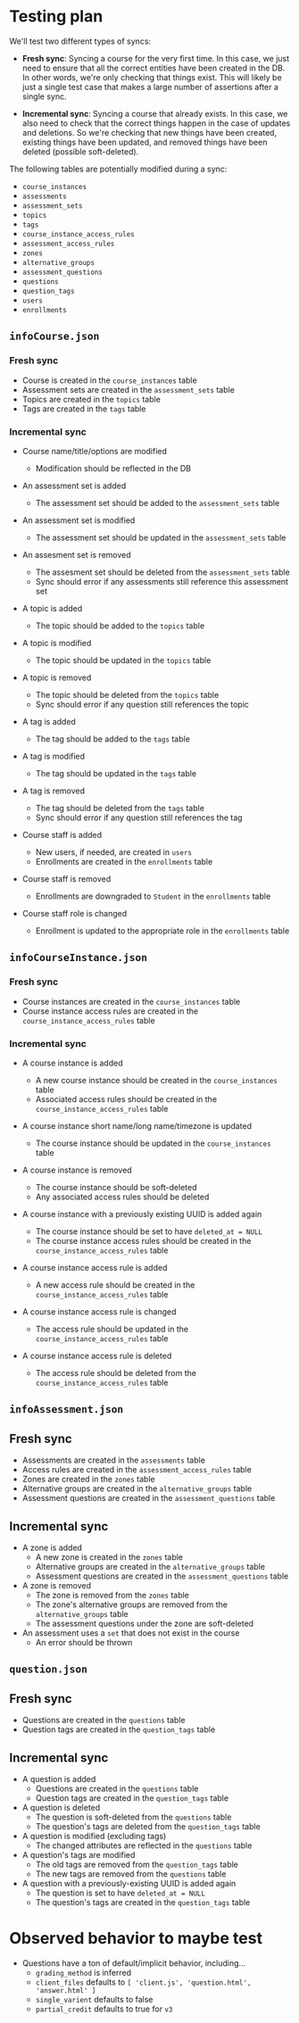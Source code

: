 # Testing plan

We'll test two different types of syncs:

- **Fresh sync**: Syncing a course for the very first time. In this case, we just need to ensure that all the correct entities have been created in the DB. In other words, we're only checking that things exist. This will likely be just a single test case that makes a large number of assertions after a single sync.

- **Incremental sync**: Syncing a course that already exists. In this case, we also need to check that the correct things happen in the case of updates and deletions. So we're checking that new things have been created, existing things have been updated, and removed things have been deleted (possible soft-deleted).

The following tables are potentially modified during a sync:

- `course_instances`
- `assessments`
- `assessment_sets`
- `topics`
- `tags`
- `course_instance_access_rules`
- `assessment_access_rules`
- `zones`
- `alternative_groups`
- `assessment_questions`
- `questions`
- `question_tags`
- `users`
- `enrollments`

## `infoCourse.json`

### Fresh sync

- Course is created in the `course_instances` table
- Assessment sets are created in the `assessment_sets` table
- Topics are created in the `topics` table
- Tags are created in the `tags` table

### Incremental sync

- Course name/title/options are modified

  - Modification should be reflected in the DB

- An assessment set is added
  - The assessment set should be added to the `assessment_sets` table
- An assessment set is modified
  - The assessment set should be updated in the `assessment_sets` table
- An assesment set is removed

  - The assesment set should be deleted from the `assessment_sets` table
  - Sync should error if any assessments still reference this assessment set

- A topic is added
  - The topic should be added to the `topics` table
- A topic is modified
  - The topic should be updated in the `topics` table
- A topic is removed

  - The topic should be deleted from the `topics` table
  - Sync should error if any question still references the topic

- A tag is added
  - The tag should be added to the `tags` table
- A tag is modified
  - The tag should be updated in the `tags` table
- A tag is removed

  - The tag should be deleted from the `tags` table
  - Sync should error if any question still references the tag

- Course staff is added
  - New users, if needed, are created in `users`
  - Enrollments are created in the `enrollments` table
- Course staff is removed
  - Enrollments are downgraded to `Student` in the `enrollments` table
- Course staff role is changed
  - Enrollment is updated to the appropriate role in the `enrollments` table

## `infoCourseInstance.json`

### Fresh sync

- Course instances are created in the `course_instances` table
- Course instance access rules are created in the `course_instance_access_rules` table

### Incremental sync

- A course instance is added
  - A new course instance should be created in the `course_instances` table
  - Associated access rules should be created in the `course_instance_access_rules` table
- A course instance short name/long name/timezone is updated
  - The course instance should be updated in the `course_instances` table
- A course instance is removed
  - The course instance should be soft-deleted
  - Any associated access rules should be deleted
- A course instance with a previously existing UUID is added again

  - The course instance should be set to have `deleted_at = NULL`
  - The course instance access rules should be created in the `course_instance_access_rules` table

- A course instance access rule is added
  - A new access rule should be created in the `course_instance_access_rules` table
- A course instance access rule is changed
  - The access rule should be updated in the `course_instance_access_rules` table
- A course instance access rule is deleted
  - The access rule should be deleted from the `course_instance_access_rules` table

## `infoAssessment.json`

## Fresh sync

- Assessments are created in the `assessments` table
- Access rules are created in the `assessment_access_rules` table
- Zones are created in the `zones` table
- Alternative groups are created in the `alternative_groups` table
- Assessment questions are created in the `assessment_questions` table

## Incremental sync

- A zone is added
  - A new zone is created in the `zones` table
  - Alternative groups are created in the `alternative_groups` table
  - Assessment questions are created in the `assessment_questions` table
- A zone is removed
  - The zone is removed from the `zones` table
  - The zone's alternative groups are removed from the `alternative_groups` table
  - The assessment questions under the zone are soft-deleted
- An assessment uses a `set` that does not exist in the course
  - An error should be thrown

## `question.json`

## Fresh sync

- Questions are created in the `questions` table
- Question tags are created in the `question_tags` table

## Incremental sync

- A question is added
  - Questions are created in the `questions` table
  - Question tags are created in the `question_tags` table
- A question is deleted
  - The question is soft-deleted from the `questions` table
  - The question's tags are deleted from the `question_tags` table
- A question is modified (excluding tags)
  - The changed attributes are reflected in the `questions` table
- A question's tags are modified
  - The old tags are removed from the `question_tags` table
  - The new tags are removed from the `questions` table
- A question with a previously-existing UUID is added again
  - The question is set to have `deleted_at = NULL`
  - The question's tags are created in the `question_tags` table

# Observed behavior to maybe test

- Questions have a ton of default/implicit behavior, including...
  - `grading_method` is inferred
  - `client_files` defaults to `[ 'client.js', 'question.html', 'answer.html' ]`
  - `single_varient` defaults to false
  - `partial_credit` defaults to true for `v3`
